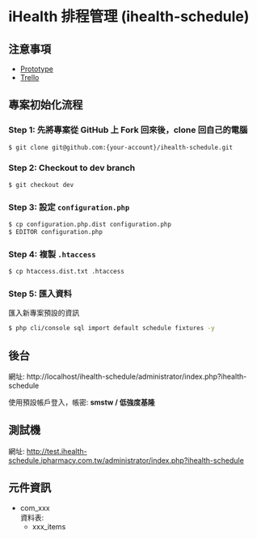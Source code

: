 # iHealth 排程管理 (ihealth-schedule)

## 注意事項

- [Prototype](http://ihealth.prototype.ipharmacy.com.tw/index)
- [Trello](http://trello.com/b/74CnbCQs/ihealth-crm-schedule-ow)

## 專案初始化流程

### Step 1: 先將專案從 GitHub 上 Fork 回來後，clone 回自己的電腦

```bash
$ git clone git@github.com:{your-account}/ihealth-schedule.git
```

### Step 2: Checkout to dev branch

```bash
$ git checkout dev
```

### Step 3: 設定 `configuration.php`

```bash
$ cp configuration.php.dist configuration.php
$ EDITOR configuration.php
```

### Step 4: 複製 `.htaccess`

```bash
$ cp htaccess.dist.txt .htaccess
```

### Step 5: 匯入資料

匯入新專案預設的資訊

```bash
$ php cli/console sql import default schedule fixtures -y
```

## 後台

網址: http://localhost/ihealth-schedule/administrator/index.php?ihealth-schedule

使用預設帳戶登入，帳密: **smstw /  低強度基隆**

## 測試機

網址: http://test.ihealth-schedule.ipharmacy.com.tw/administrator/index.php?ihealth-schedule

## 元件資訊

- com_xxx  
資料表:
    - xxx_items

